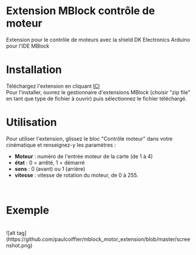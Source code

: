 # Extension MBlock contrôle de moteur
Extension pour le contrôle de moteurs avec la shield DK Electronics Arduino pour l'IDE MBlock
<br />
# Installation
Téléchargez l'extension en cliquant <a href="https://github.com/paulcoiffier/mblock_motor_extension/raw/master/dist/Controleur%20moteur.zip">ICI</a>
<br />
Pour l'installer, ouvrez le gestionnaire d'extensions MBlock (choisir "zip file" en tant que type de fichier à ouvrir) puis sélectionnez le fichier téléchargé.

# Utilisation
Pour utiliser l'extension, glissez le bloc "Contrôle moteur" dans votre cinématique et renseignez-y les paramètres : 
- <strong>Moteur</strong> : numéro de l'entrée moteur de la carte (de 1 à 4)
- <strong>état</strong> : 0 = arrêté, 1 = démarré
- <strong>sens</strong> : 0 (avant) ou 1 (arrière)
- <strong>vitesse</strong> : vitesse de rotation du moteur, de 0 à 255.
<br />
    
# Exemple
<br />
![alt tag](https://github.com/paulcoiffier/mblock_motor_extension/blob/master/screenshot.png)
